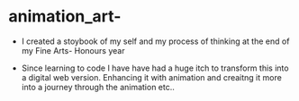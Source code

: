 # animation_art- 

- I created a stoybook of my self and my process of thinking at the end of my Fine Arts- Honours year

- Since learning to code I have have had a huge itch to transform this into a digital web version. 
Enhancing it with animation and creaitng it more into a journey through the animation etc..
